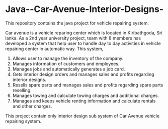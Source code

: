 # Java--Car-Avenue-Interior-Designs-
This repository contains the java project for vehicle repairing system.

Car avenue is a vehicle reparing center which is located in Kiribathgoda, Sri lanka. 
As a 2nd year university project, team with 8 members has developed a system that help user to handle day to day activities in vehicle repairing center in automatic way. 
This system,
1. Allows user to manage the inventory of the company.
2. Manages information of customers and employees.
3. Manages jobs and automatically generates a job card.
4. Gets interior design orders and manages sales and profits regarding interior designs.
5. Resells spare parts and manages sales and profits regarding spare parts reselling.
6. Manages towing and calculate towing charges and additional charges.
7. Manages and keeps vehicle renting information and calculate rentals and other charges.

This project contain only interior design sub system of Car Avenue vehicle repairing system.
